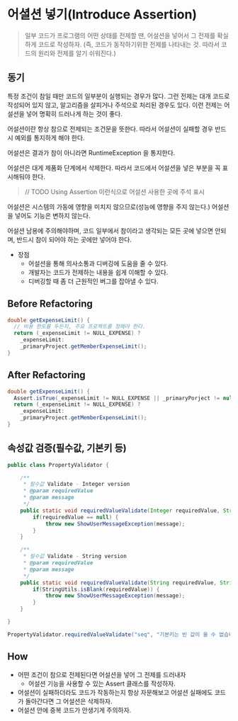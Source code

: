 # 어셜션 넣기(Introduce Assertion)

> 일부 코드가 프로그램의 어떤 상태를 전제할 땐, 어설션을 넣어서 그 전제를 확실하게 코드로 작성하자. (즉, 코드가 동작하기위한 전제를 나타내는 것. 따라서 코드의 원리와 전제를 알기 쉬워진다.)

## 동기

특정 조건이 참일 때만 코드의 일부분이 실행되는 경우가 많다. 그런 전제는 대개 코드로 작성되어 있지 않고, 알고리즘을 살피거나 주석으로 처리된 경우도 있다. 이런 전제는 어설션을 넣어 명확히 드러나게 하는 것이 좋다.

어설션이란 항상 참으로 전제되는 조건문을 뜻한다. 따라서 어설션이 실패할 경우 반드시 예외를 통지하게 해야 한다.

어설션은 결과가 참이 아니라면 RuntimeException 을 통지한다.

어설션은 대게 제품화 단계에서 삭제한다. 따라서 코드에서 어설션을 넣은 부분을 꼭 표시해둬야 한다.

> // TODO Using Assertion 이런식으로 어설션 사용한 곳에 주석 표시

어설션은 시스템의 가동에 영향을 미치지 않으므로(성능에 영향을 주지 않는다.) 어설션을 넣어도 기능은 변하지 않는다.

어설션 남용에 주의해야하며, 코드 일부에서 참이라고 생각되는 모든 곳에 넣으면 안되며, 반드시 참이 되어야 하는 곳에만 넣어야 한다.

- 장점
  - 어설션을 통해 의사소통과 디버깅에 도움을 줄 수 있다.
  - 개발자는 코드가 전제하는 내용을 쉽게 이해할 수 있다.
  - 디버깅할 때 좀 더 근원적인 버그를 잡아낼 수 있다.

## Before Refactoring

```java
double getExpenseLimit() {
  // 비용 한도를 두든지, 주요 프로젝트를 정해야 한다.
  return (_expenseLimit != NULL_EXPENSE) ?
    _expenseLimit:
    _primaryProject.getMemberExpenseLimit();
}
```

## After Refactoring

```java
double getExpenseLimit() {
  Assert.isTrue(_expenseLimit != NULL_EXPENSE || _primaryPorject != null);
  return (_expenseLimit != NULL_EXPENSE) ?
    _expenseLimit:
    _primaryProject.getMemberExpenseLimit();
}
```

## 속성값 검증(필수값, 기본키 등)

```java
public class PropertyValidator {

    /**
     * 필수값 Validate - Integer version
     * @param requiredValue
     * @param message
     */
    public static void requiredValueValidate(Integer requiredValue, String message) {
        if(requiredValue == null) {
            throw new ShowUserMessageException(message);
        }
    }

    /**
     * 필수값 Validate - String version
     * @param requiredValue
     * @param message
     */
    public static void requiredValueValidate(String requiredValue, String message) {
        if(StringUtils.isBlank(requiredValue)) {
            throw new ShowUserMessageException(message);
        }
    }

}
```

```java
PropertyValidator.requiredValueValidate("seq", "기본키는 빈 값이 올 수 없습니다.");
```

## How

- 어떤 조건이 참으로 전제된다면 어설션을 넣어 그 전제를 드러내자
  - 어설션 기능을 사용할 수 있는 Assert 클래스를 작성하자.
- 어설션이 실패하더라도 코드가 작동하는지 항상 자문해보고 어설션 실패에도 코드가 돌아간다면 그 어설션은 삭제하자.
- 어설션 안에 중복 코드가 안생기게 주의하자.

